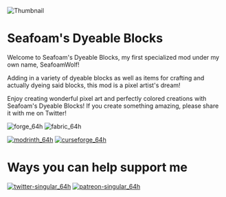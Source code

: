   ![Thumbnail](https://user-images.githubusercontent.com/124807123/218914089-dbe0ec04-51d8-4531-8de6-a7bbcbac9f98.png)  
# Seafoam's Dyeable Blocks

Welcome to Seafoam's Dyeable Blocks, my first specialized mod under my own name, SeafoamWolf!   

Adding in a variety of dyeable blocks as well as items for crafting and actually dyeing said blocks, this mod is a pixel artist's dream!  

Enjoy creating wonderful pixel art and perfectly colored creations with Seafoam's Dyeable Blocks! If you create something amazing, please share it with me on Twitter!

![forge_64h](https://user-images.githubusercontent.com/124807123/227645367-691b282d-7a43-4467-b3fa-e52723f1e1ef.png) ![fabric_64h](https://user-images.githubusercontent.com/124807123/227645374-779c10a7-8798-4796-9532-74f96c80b17f.png)

[![modrinth_64h](https://user-images.githubusercontent.com/124807123/227645045-dfb998e2-8876-4e21-b4f8-1aa542bb047f.png)](https://modrinth.com/mod/seafoams-dyeable-blocks)  [![curseforge_64h](https://user-images.githubusercontent.com/124807123/227645071-88451845-17e2-4713-8ff4-486b23fe1425.png)](https://www.curseforge.com/minecraft/mc-mods/seafoams-dyeable-blocks)   

# Ways you can help support me   


[![twitter-singular_64h](https://user-images.githubusercontent.com/124807123/227645205-93d34773-a089-4f0f-85bd-7d95c1b91616.png)](https://twitter.com/SeafoamWolf_/) 
[![patreon-singular_64h](https://user-images.githubusercontent.com/124807123/227645318-17aeb573-6d3b-4448-9d10-bd3e9375530b.png)](https://www.patreon.com/SeafoamWolf)

